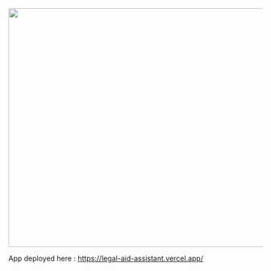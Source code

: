 <div align="center">
<img width="1200" height="475" alt="GHBanner" src="https://media.istockphoto.com/id/1491771681/photo/lady-justice-in-law-office.jpg?s=612x612&w=0&k=20&c=nW9rwSkAQXB0xELIdxXxvInqE7zzg_QDFMCYR-N0KZQ=" />
</div>

 App deployed here : https://legal-aid-assistant.vercel.app/

